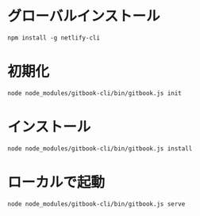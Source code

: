 # グローバルインストール

```shell
npm install -g netlify-cli
```

# 初期化

```shell
node node_modules/gitbook-cli/bin/gitbook.js init
```

# インストール

```shell
node node_modules/gitbook-cli/bin/gitbook.js install
```

# ローカルで起動

```shell
node node_modules/gitbook-cli/bin/gitbook.js serve
```
